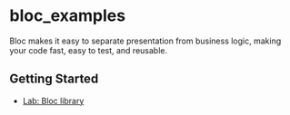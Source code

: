 # bloc_examples

Bloc makes it easy to separate presentation from business logic, making your code fast, easy to test, and reusable.

## Getting Started

- [Lab: Bloc library](https://bloclibrary.dev/)
